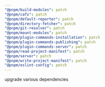 ```yaml
---
"@pnpm/build-modules": patch
"@pnpm/cafs": patch
"@pnpm/default-reporter": patch
"@pnpm/directory-fetcher": patch
"@pnpm/git-resolver": patch
"@pnpm/mount-modules": patch
"@pnpm/plugin-commands-installation": patch
"@pnpm/plugin-commands-publishing": patch
"@pnpm/plugin-commands-server": patch
"@pnpm/read-project-manifest": patch
"@pnpm/server": patch
"@pnpm/write-project-manifest": patch
"@pnpm/eslint-config": patch
---
```


upgrade various dependencies
